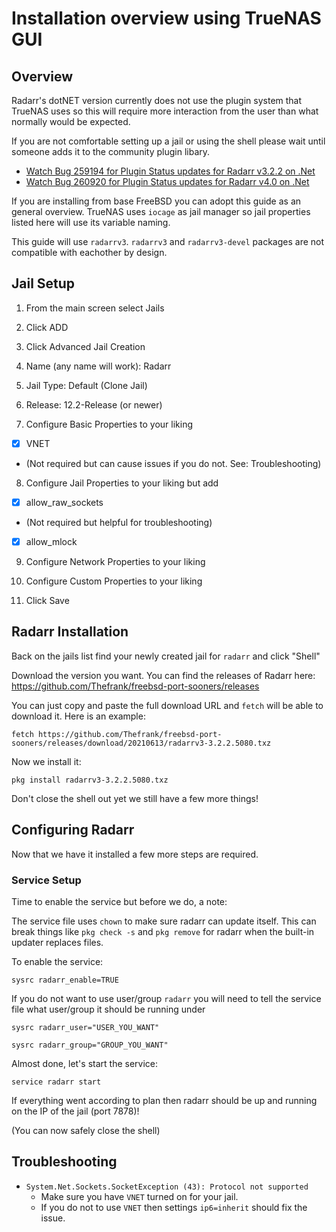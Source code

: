 # Installation overview using TrueNAS GUI
## Overview
Radarr's dotNET version currently does not use the plugin system that TrueNAS uses so this will require more interaction from the user than what normally would be expected.

If you are not comfortable setting up a jail or using the shell please wait until someone adds it to the community plugin libary.

- [Watch Bug 259194 for Plugin Status updates for Radarr v3.2.2 on .Net](https://bugs.freebsd.org/bugzilla/show_bug.cgi?id=259194)
- [Watch Bug 260920 for Plugin Status updates for Radarr v4.0 on .Net](https://bugs.freebsd.org/bugzilla/show_bug.cgi?id=260920)

If you are installing from base FreeBSD you can adopt this guide as an general overview. TrueNAS uses `iocage` as jail manager so jail properties listed here will use its variable naming.

This guide will use `radarrv3`. `radarrv3` and `radarrv3-devel` packages are not compatible with eachother by design.

## Jail Setup
1. From the main screen select Jails

2. Click ADD

3. Click Advanced Jail Creation

4. Name (any name will work): Radarr

5. Jail Type: Default (Clone Jail)

6. Release: 12.2-Release (or newer)

7. Configure Basic Properties to your liking
- [x] VNET
 - (Not required but can cause issues if you do not. See: Troubleshooting)

8. Configure Jail Properties to your liking but add
- [x] allow_raw_sockets
 - (Not required but helpful for troubleshooting)
- [x] allow_mlock

9. Configure Network Properties to your liking

10. Configure Custom Properties to your liking

11. Click Save

## Radarr Installation

Back on the jails list find your newly created jail for `radarr` and click "Shell"

Download the version you want. You can find the releases of Radarr here: https://github.com/Thefrank/freebsd-port-sooners/releases

You can just copy and paste the full download URL and `fetch` will be able to download it. Here is an example:

`fetch https://github.com/Thefrank/freebsd-port-sooners/releases/download/20210613/radarrv3-3.2.2.5080.txz`

Now we install it:

`pkg install radarrv3-3.2.2.5080.txz`

Don't close the shell out yet we still have a few more things!

## Configuring Radarr

Now that we have it installed a few more steps are required.

### Service Setup

Time to enable the service but before we do, a note:

The service file uses `chown` to make sure radarr can update itself. This can break things like `pkg check -s` and `pkg remove` for radarr when the built-in updater replaces files.

To enable the service:

`sysrc radarr_enable=TRUE`

If you do not want to use user/group `radarr` you will need to tell the service file what user/group it should be running under

`sysrc radarr_user="USER_YOU_WANT"`

`sysrc radarr_group="GROUP_YOU_WANT"`

Almost done, let's start the service:

`service radarr start`

If everything went according to plan then radarr should be up and running on the IP of the jail (port 7878)!

(You can now safely close the shell)


## Troubleshooting
 - `System.Net.Sockets.SocketException (43): Protocol not supported`
   - Make sure you have `VNET` turned on for your jail.
   - If you do not to use `VNET` then settings `ip6=inherit` should fix the issue.
